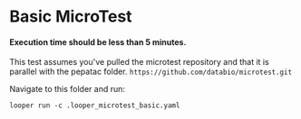
# Basic MicroTest

#### Execution time should be less than 5 minutes.

This test assumes you've pulled the microtest repository and that it is parallel with the pepatac folder.
`https://github.com/databio/microtest.git`

Navigate to this folder and run:

`looper run -c .looper_microtest_basic.yaml`